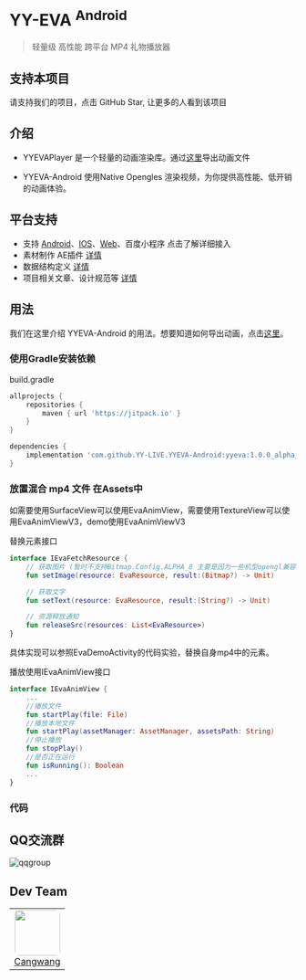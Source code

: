 # YY-EVA <sup>Android</sup>
> 轻量级 高性能 跨平台 MP4 礼物播放器

## 支持本项目

请支持我们的项目，点击 GitHub Star, 让更多的人看到该项目

## 介绍

+ YYEVAPlayer 是一个轻量的动画渲染库。通过[这里](https://github.com/yylive/YYEVA-docs/blob/main/docs/YYEVA%E8%AE%BE%E8%AE%A1%E8%A7%84%E8%8C%83.md)导出动画文件

+ YYEVA-Android 使用Native Opengles 渲染视频，为你提供高性能、低开销的动画体验。

## 平台支持
+ 支持 [Android](https://github.com/yylive/YYEVA-Android)、[IOS](https://github.com/yylive/YYEVA-iOS)、[Web](https://github.com/yylive/YYEVA-Web)、百度小程序  点击了解详细接入
+ 素材制作 AE插件 [详情](https://github.com/YY-LIVE/YYEVA-AE-Plugin)
+ 数据结构定义 [详情](https://github.com/YY-LIVE/YYEVA-format)
+ 项目相关文章、设计规范等 [详情](https://github.com/YY-LIVE/YYEVA-docs)

## 用法

我们在这里介绍 YYEVA-Android 的用法。想要知道如何导出动画，点击[这里](https://github.com/yylive/YYEVA-docs/blob/main/docs/YYEVA%E8%AE%BE%E8%AE%A1%E8%A7%84%E8%8C%83.md)。

### 使用Gradle安装依赖
build.gradle
```groovy
allprojects {
	repositories {
		maven { url 'https://jitpack.io' }
	}
}
```

```groovy
dependencies {
	implementation 'com.github.YY-LIVE.YYEVA-Android:yyeva:1.0.0_alpha_0.0.4'
}
```

### 放置混合 mp4 文件 在Assets中
如需要使用SurfaceView可以使用EvaAnimView，需要使用TextureView可以使用EvaAnimViewV3，demo使用EvaAnimViewV3

替换元素接口
```kotlin
interface IEvaFetchResource {
    // 获取图片 (暂时不支持Bitmap.Config.ALPHA_8 主要是因为一些机型opengl兼容问题)
    fun setImage(resource: EvaResource, result:(Bitmap?) -> Unit)

    // 获取文字
    fun setText(resource: EvaResource, result:(String?) -> Unit)

    // 资源释放通知
    fun releaseSrc(resources: List<EvaResource>)
}
```
具体实现可以参照EvaDemoActivity的代码实验，替换自身mp4中的元素。

播放使用IEvaAnimView接口
```kotlin
interface IEvaAnimView {
    ...
    //播放文件
    fun startPlay(file: File)
    //播放本地文件
    fun startPlay(assetManager: AssetManager, assetsPath: String)
    //停止播放
    fun stopPlay()
    //是否正在运行
    fun isRunning(): Boolean
    ...
}
```

### 代码

## QQ交流群
![qqgroup](https://github.com/yylive/YYEVA/blob/master/img/qqgroup.png)

## Dev Team
<table>
  <tbody>
    <tr>
      <td align="center" valign="top">
        <img style="border-radius:8px" width="80" height="80" src="https://avatars.githubusercontent.com/u/10419150?v=4">
        <br>
        <a href="https://github.com/cangwang">Cangwang</a>
      </td>
     </tr>
  </tbody>
</table>


 
